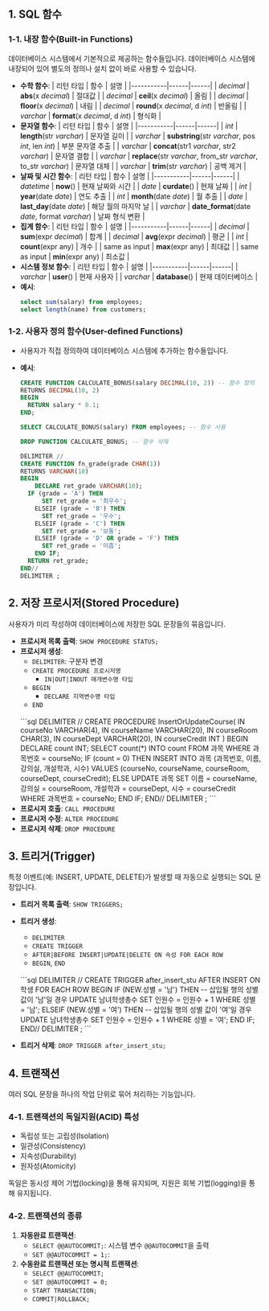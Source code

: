 ## 1. SQL 함수
### 1-1. 내장 함수(Built-in Functions)
데이터베이스 시스템에서 기본적으로 제공하는 함수들입니다.
데이터베이스 시스템에 내장되어 있어 별도의 정의나 설치 없이 바로 사용할 수 있습니다.
- **수학 함수**:
  | 리턴 타입 | 함수 | 설명 |
  |-----------|------|------|
  | *decimal* | **abs**(x *decimal*) | 절대값 |
  | *decimal* | **ceil**(x *decimal*) | 올림 |
  | *decimal* | **floor**(x *decimal*) | 내림 |
  | *decimal* | **round**(x *decimal*, d *int*) | 반올림 |
  | *varchar* | **format**(x *decimal*, d *int*) | 형식화 |
- **문자열 함수**:
  | 리턴 타입 | 함수 | 설명 |
  |-----------|------|------|
  | *int* | **length**(str *varchar*) | 문자열 길이 |
  | *varchar* | **substring**(str *varchar*, pos *int*, len *int*) | 부분 문자열 추출 |
  | *varchar* | **concat**(str1 *varchar*, str2 *varchar*) | 문자열 결합 |
  | *varchar* | **replace**(str *varchar*, from_str *varchar*, to_str *varchar*) | 문자열 대체 |
  | *varchar* | **trim**(str *varchar*) | 공백 제거 |
- **날짜 및 시간 함수**:
  | 리턴 타입 | 함수 | 설명 |
  |-----------|------|------|
  | *datetime* | **now**() | 현재 날짜와 시간 |
  | *date* | **curdate**() | 현재 날짜 |
  | *int* | **year**(date *date*) | 연도 추출 |
  | *int* | **month**(date *date*) | 월 추출 |
  | *date* | **last_day**(date *date*) | 해당 월의 마지막 날 |
  | *varchar* | **date_format**(date *date*, format *varchar*) | 날짜 형식 변환 |
- **집계 함수**:
  | 리턴 타입 | 함수 | 설명 |
  |-----------|------|------|
  | *decimal* | **sum**(expr *decimal*) | 합계 |
  | *decimal* | **avg**(expr *decimal*) | 평균 |
  | *int* | **count**(expr any) | 개수 |
  | same as input | **max**(expr any) | 최대값 |
  | same as input | **min**(expr any) | 최소값 |
- **시스템 정보 함수**:
  | 리턴 타입 | 함수 | 설명 |
  |-----------|------|------|
  | *varchar* | **user**() | 현재 사용자 |
  | *varchar* | **database**() | 현재 데이터베이스 |
- **예시**:
  ```sql
  select sum(salary) from employees;
  select length(name) from customers;
  ```

### 1-2. 사용자 정의 함수(User-defined Functions)
- 사용자가 직접 정의하여 데이터베이스 시스템에 추가하는 함수들입니다.
- **예시**:
  ```sql
  CREATE FUNCTION CALCULATE_BONUS(salary DECIMAL(10, 2)) -- 함수 정의
  RETURNS DECIMAL(10, 2)
  BEGIN
    RETURN salary * 0.1;
  END;

  SELECT CALCULATE_BONUS(salary) FROM employees; -- 함수 사용

  DROP FUNCTION CALCULATE_BONUS; -- 함수 삭제
  ```

  ```sql
  DELIMITER //
  CREATE FUNCTION fn_grade(grade CHAR(1))
  RETURNS VARCHAR(10)
  BEGIN
	  DECLARE ret_grade VARCHAR(10);
    IF (grade = 'A') THEN
	    SET ret_grade = '최우수';
	  ELSEIF (grade = 'B') THEN
	    SET ret_grade = '우수';
	  ELSEIF (grade = 'C') THEN
	    SET ret_grade = '보통';
	  ELSEIF (grade = 'D' OR grade = 'F') THEN
	    SET ret_grade = '미흡';
	  END IF;
    RETURN ret_grade;
  END//
  DELIMITER ;
  ```

## 2. 저장 프로시저(Stored Procedure)
사용자가 미리 작성하여 데이터베이스에 저장한 SQL 문장들의 묶음입니다.
- **프로시저 목록 출력**: `SHOW PROCEDURE STATUS;`
- **프로시저 생성**:
  - `DELIMITER`: 구분자 변경
  - `CREATE PROCEDURE 프로시저명`
    - `IN|OUT|INOUT 매개변수명 타입`
  - `BEGIN`
    - `DECLARE 지역변수명 타입`
  - `END`
  <br>
  ```sql
  DELIMITER //
  CREATE PROCEDURE InsertOrUpdateCourse(
    IN courseNo VARCHAR(4),
    IN courseName VARCHAR(20),
    IN courseRoom CHAR(3),
    IN courseDept VARCHAR(20),
    IN courseCredit INT
  ) BEGIN
    DECLARE count INT;
    SELECT count(*) INTO count FROM 과목 WHERE 과목번호 = courseNo;
    IF (count = 0) THEN
      INSERT INTO 과목 (과목번호, 이름, 강의실, 개설학과, 시수)
      VALUES (courseNo, courseName, courseRoom, courseDept,   courseCredit);
    ELSE
      UPDATE 과목
      SET
        이름 = courseName,
        강의실 = courseRoom,
        개설학과 = courseDept,
        시수 = courseCredit
      WHERE 과목번호 = courseNo;
    END IF;
  END//
  DELIMITER ;
  ```
- **프로시저 호출**: `CALL PROCEDURE`
- **프로시저 수정**: `ALTER PROCEDURE`
- **프로시저 삭제**: `DROP PROCEDURE`





## 3. 트리거(Trigger)
특정 이벤트(예: INSERT, UPDATE, DELETE)가 발생할 때 자동으로 실행되는 SQL 문장입니다.
- **트리거 목록 출력**: `SHOW TRIGGERS;`
- **트리거 생성**:
  - `DELIMITER`
  - `CREATE TRIGGER`
  - `AFTER|BEFORE INSERT|UPDATE|DELETE ON 속성 FOR EACH ROW`
  - `BEGIN`, `END`
  <br>
  ```sql
  DELIMITER //
  CREATE TRIGGER after_insert_stu
  AFTER INSERT ON 학생 FOR EACH ROW
  BEGIN
    IF (NEW.성별 = '남') THEN -- 삽입될 행의 성별 값이 '남'일 경우
      UPDATE 남녀학생총수
      SET 인원수 = 인원수 + 1
      WHERE 성별 = '남';
    ELSEIF (NEW.성별 = '여') THEN -- 삽입될 행의 성별 값이 '여'일 경우
      UPDATE 남녀학생총수
      SET 인원수 = 인원수 + 1
      WHERE 성별 = '여';
    END IF;
  END//
  DELIMITER ;
  ```
  
- **트리거 삭제**: `DROP TRIGGER after_insert_stu;`

## 4. 트랜잭션
여러 SQL 문장을 하나의 작업 단위로 묶어 처리하는 기능입니다.
### 4-1. 트랜잭션의 독일지원(ACID) 특성
- 독립성 또는 고립성(Isolation)
- 일관성(Consistency)
- 지속성(Durability)
- 원자성(Atomicity)

독일은 동시성 제어 기법(locking)을 통해 유지되며,
지원은 회복 기법(logging)을 통해 유지됩니다.

### 4-2. 트랜잭션의 종류
1. **자동완료 트랜잭션**:
   - `SELECT @@AUTOCOMMIT;`: 시스템 변수 `@@AUTOCOMMIT`을 출력
   - `SET @@AUTOCOMMIT = 1;`: 
2. **수동완료 트랜잭션 또는 명시적 트랜잭션**:
   - `SELECT @@AUTOCOMMIT;`
   - `SET @@AUTOCOMMIT = 0;`
   - `START TRANSACTION;`
   - `COMMIT|ROLLBACK;`
